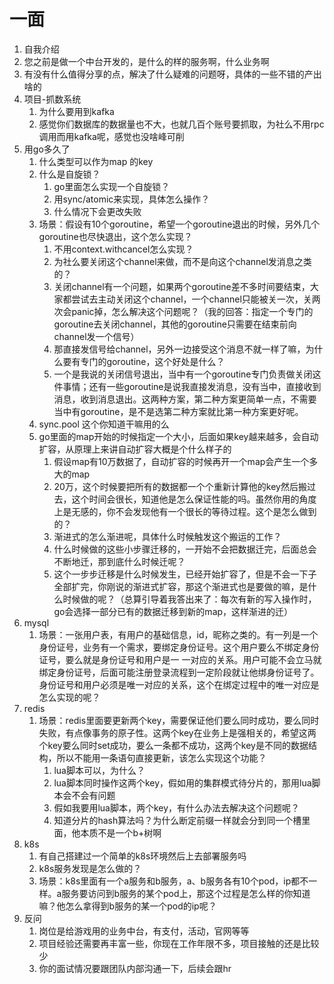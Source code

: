 # 一面

1. 自我介绍
2. 您之前是做一个中台开发的，是什么的样的服务啊，什么业务啊
3. 有没有什么值得分享的点，解决了什么疑难的问题呀，具体的一些不错的产出啥的
4. 项目-抓数系统
   1. 为什么要用到kafka
   2. 感觉你们数据库的数据量也不大，也就几百个账号要抓取，为社么不用rpc调用而用kafka呢，感觉也没啥峰可削
5. 用go多久了
   1. 什么类型可以作为map 的key
   2. 什么是自旋锁？
      1. go里面怎么实现一个自旋锁？
      2. 用sync/atomic来实现，具体怎么操作？
      3. 什么情况下会更改失败
   3. 场景：假设有10个goroutine，希望一个goroutine退出的时候，另外几个goroutine也尽快退出，这个怎么实现？
      1. 不用context.withcancel怎么实现？
      2.  为社么要关闭这个channel来做，而不是向这个channel发消息之类的？
      3. 关闭channel有一个问题，如果两个goroutine差不多时间要结束，大家都尝试去主动关闭这个channel，一个channel只能被关一次，关两次会panic掉，怎么解决这个问题呢？（我的回答：指定一个专门的goroutine去关闭channel，其他的goroutine只需要在结束前向channel发一个信号）
      4. 那直接发信号给channel，另外一边接受这个消息不就一样了嘛，为什么要有专门的goroutine，这个好处是什么？
      5. 一个是我说的关闭信号退出，当中有一个goroutine专门负责做关闭这件事情；还有一些goroutine是说我直接发消息，没有当中，直接收到消息，收到消息退出。这两种方案，第二种方案更简单一点，不需要当中有goroutine，是不是选第二种方案就比第一种方案更好呢。
   4. sync.pool 这个你知道干嘛用的么
   5. go里面的map开始的时候指定一个大小，后面如果key越来越多，会自动扩容，从原理上来讲自动扩容大概是个什么样子的
      1. 假设map有10万数据了，自动扩容的时候再开一个map会产生一个多大的map 
      2. 20万，这个时候要把所有的数据都一个个重新计算他的key然后搬过去，这个时间会很长，知道他是怎么保证性能的吗。虽然你用的角度上是无感的，你不会发现他有一个很长的等待过程。这个是怎么做到的？
      3. 渐进式的怎么渐进呢，具体什么时候触发这个搬运的工作？
      4. 什么时候做的这些小步骤迁移的，一开始不会把数据迁完，后面总会不断地迁，那到底什么时候迁呢？
      5. 这个一步步迁移是什么时候发生，已经开始扩容了，但是不会一下子全部扩完，你刚说的渐进式扩容，那这个渐进式也是要做的嘛，是什么时候做的呢？（总算引导着我答出来了：每次有新的写入操作时，go会选择一部分已有的数据迁移到新的map，这样渐进的迁）
6. mysql
   1. 场景：一张用户表，有用户的基础信息，id，昵称之类的。有一列是一个身份证号，业务有一个需求，要绑定身份证号。这个用户要么不绑定身份证号，要么就是身份证号和用户是一 一对应的关系。用户可能不会立马就绑定身份证号，后面可能注册登录流程到一定阶段就让他绑身份证号了。身份证号和用户必须是唯一对应的关系，这个在绑定过程中的唯一对应是怎么实现的呢？
7. redis
   1. 场景：redis里面要更新两个key，需要保证他们要么同时成功，要么同时失败，有点像事务的原子性。这两个key在业务上是强相关的，希望这两个key要么同时set成功，要么一条都不成功，这两个key是不同的数据结构，所以不能用一条语句直接更新，该怎么实现这个功能？
      1. lua脚本可以，为什么？
      2. lua脚本同时操作这两个key，假如用的集群模式待分片的，那用lua脚本会不会有问题
      3. 假如我要用lua脚本，两个key，有什么办法去解决这个问题呢？
      4. 知道分片的hash算法吗？为什么断定前缀一样就会分到同一个槽里面，他本质不是一个b+树啊
8. k8s
   1. 有自己搭建过一个简单的k8s环境然后上去部署服务吗
   2. k8s服务发现是怎么做的？
   3. 场景：k8s里面有一个a服务和b服务，a、b服务各有10个pod，ip都不一样。a服务要访问到b服务的某个pod上，那这个过程是怎么样的你知道嘛？他怎么拿得到b服务的某一个pod的ip呢？
9. 反问
   1. 岗位是给游戏用的业务中台，有支付，活动，官网等等
   2. 项目经验还需要再丰富一些，你现在工作年限不多，项目接触的还是比较少
   3. 你的面试情况要跟团队内部沟通一下，后续会跟hr
